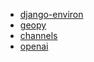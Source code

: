 - [django-environ](https://django-environ.readthedocs.io/en/latest/quickstart.html)
- [geopy](https://geopy.readthedocs.io/en/stable/)
- [channels](https://channels.readthedocs.io/en/latest/introduction.html)
- [openai](https://github.com/openai/openai-python)
